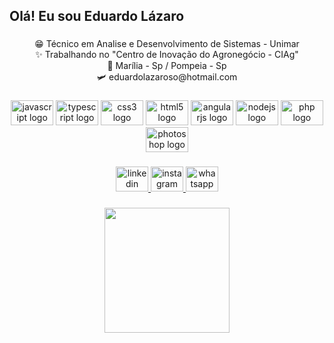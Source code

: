 <h2 align="left">Olá! Eu sou Eduardo Lázaro</h2>

###
<p align="center">😁 Técnico em Analise e Desenvolvimento de Sistemas - Unimar<br>✨ Trabalhando no "Centro de Inovação do Agronegócio - CIAg"<br> 🌲 Marília - Sp / Pompeia - Sp<br> 🛩 eduardolazaroso@hotmail.com</p>

###
<div align="center">
  <img src="https://cdn.jsdelivr.net/gh/devicons/devicon/icons/javascript/javascript-original.svg" height="40" width="68" alt="javascript logo"  />
  <img src="https://cdn.jsdelivr.net/gh/devicons/devicon/icons/typescript/typescript-original.svg" height="40" width="68" alt="typescript logo"  />
  <img src="https://cdn.jsdelivr.net/gh/devicons/devicon/icons/css3/css3-original.svg" height="40" width="68" alt="css3 logo"  />
  <img src="https://cdn.jsdelivr.net/gh/devicons/devicon/icons/html5/html5-original.svg" height="40" width="68" alt="html5 logo"  />
  <img src="https://cdn.jsdelivr.net/gh/devicons/devicon/icons/angularjs/angularjs-plain.svg" height="40" width="68" alt="angularjs logo"  />
  <img src="https://cdn.jsdelivr.net/gh/devicons/devicon/icons/nodejs/nodejs-original.svg" height="40" width="68" alt="nodejs logo"  />
  <img src="https://cdn.jsdelivr.net/gh/devicons/devicon/icons/php/php-plain.svg" height="40" width="68" alt="php logo"  />
  <img src="https://cdn.jsdelivr.net/gh/devicons/devicon/icons/photoshop/photoshop-line.svg" height="40" width="68" alt="photoshop logo"  />
</div>

###
<div align="center">
  <a href="https://www.linkedin.com/in/eduardo-lazaro666/" target="_blank">
    <img src="https://raw.githubusercontent.com/maurodesouza/profile-readme-generator/master/src/assets/icons/social/linkedin/default.svg" width="52" height="40" alt="linkedin logo"  />
  </a>
  <a href="https://www.instagram.com/eduardo.lazaro.666/" target="_blank">
    <img src="https://raw.githubusercontent.com/maurodesouza/profile-readme-generator/master/src/assets/icons/social/instagram/default.svg" width="52" height="40" alt="instagram logo"  />
  </a>
  <a href="https://contate.me/eduardo_lazaro" target="_blank">
    <img src="https://raw.githubusercontent.com/maurodesouza/profile-readme-generator/master/src/assets/icons/social/whatsapp/default.svg" width="52" height="40" alt="whatsapp logo"  />
  </a>
</div>

###
<div align="center">
  <img height="200" src="http://clubedosgeeks.com.br/wp-content/uploads/2016/01/dormrm.gif"  />
</div>

###
